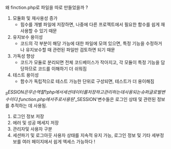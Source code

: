 왜 finction.php로 파일을 따로 만들었을까 ?
1. 모듈화 및 재사용성 증가
   - 힘수를 개별 파일에 저장하면, 나중에 다른 프로젝트에서 필요한 함수를 쉽게 재사용할 수 있기 때문
2. 유지보수 용이성
   - 코드의 각 부분이 해당 가능에 대한 파일에 모여 있으면, 특정 기능을 수정하거나 유지보수할 때 관련된 파일만 검토하면 되기 때문
3. 가독성 향상
   - 코드가 모듈로 분리되면 전체 코드베이스가 작아지고, 각 모듈이 특정 기능을 담당하므로 코드를 이해하기 더 쉬워짐
4. 테스트 용이성
   - 함수가 독립적으로 테스트 가능한 단위로 구성되면, 테스트가 더 용이해짐
  
   
$_SESSION은 무슨 역할?
php에서 세션 데이터를 저장하고 관리하는 데 사용되는 슈퍼 글로벌 변수이다. 
function.php에서 주로 사용된 '$_SESSION'변수들은 로그인 상태 및 관련된 정보를 추적하는 데 사용됨.
1. 로그인 정보 저장
2. 에러 및 성공 메세지 저장
3. 관리자및 사용자 구분
4. 세션파기 및 로그아웃
사용자 상태를 지속적 유지 가능, 로그인 정보 및 기타 세부정보를 여러 페이지에서 쉽게 엑세스 가능하다 ! 

